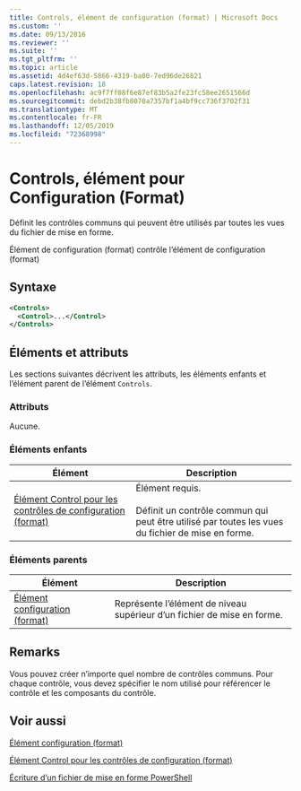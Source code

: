 ```yaml
---
title: Controls, élément de configuration (format) | Microsoft Docs
ms.custom: ''
ms.date: 09/13/2016
ms.reviewer: ''
ms.suite: ''
ms.tgt_pltfrm: ''
ms.topic: article
ms.assetid: 4d4ef63d-5866-4319-ba00-7ed96de26821
caps.latest.revision: 18
ms.openlocfilehash: ac9f7ff08f6e87ef83b5a2fe23fc58ee2651566d
ms.sourcegitcommit: debd2b38fb8070a7357bf1a4bf9cc736f3702f31
ms.translationtype: MT
ms.contentlocale: fr-FR
ms.lasthandoff: 12/05/2019
ms.locfileid: "72368998"
---
```

# <a name="controls-element-for-configuration-format"></a>Controls, élément pour Configuration (Format)

Définit les contrôles communs qui peuvent être utilisés par toutes les vues du fichier de mise en forme.

Élément de configuration (format) contrôle l’élément de configuration (format)

## <a name="syntax"></a>Syntaxe

```xml
<Controls>
  <Control>...</Control>
</Controls>
```

## <a name="attributes-and-elements"></a>Éléments et attributs

Les sections suivantes décrivent les attributs, les éléments enfants et l’élément parent de l’élément `Controls`.

### <a name="attributes"></a>Attributs

Aucune.

### <a name="child-elements"></a>Éléments enfants

|Élément|Description|
|-------------|-----------------|
|[Élément Control pour les contrôles de configuration (format)](./control-element-for-controls-for-configuration-format.md)|Élément requis.<br /><br /> Définit un contrôle commun qui peut être utilisé par toutes les vues du fichier de mise en forme.|

### <a name="parent-elements"></a>Éléments parents

|Élément|Description|
|-------------|-----------------|
|[Élément configuration (format)](./configuration-element-format.md)|Représente l’élément de niveau supérieur d’un fichier de mise en forme.|

## <a name="remarks"></a>Remarks

Vous pouvez créer n’importe quel nombre de contrôles communs. Pour chaque contrôle, vous devez spécifier le nom utilisé pour référencer le contrôle et les composants du contrôle.

## <a name="see-also"></a>Voir aussi

[Élément configuration (format)](./configuration-element-format.md)

[Élément Control pour les contrôles de configuration (format)](./control-element-for-controls-for-configuration-format.md)

[Écriture d’un fichier de mise en forme PowerShell](./writing-a-powershell-formatting-file.md)
